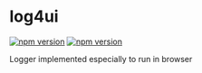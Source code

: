 # log4ui

[![npm version](https://img.shields.io/npm/v/log4ui.svg?style=flat-square)](https://www.npmjs.com/package/log4ui)
[![npm version](https://travis-ci.org/Mamoru1234/log4ui.svg?branch=master)](https://travis-ci.org/Mamoru1234/log4ui/builds)

Logger implemented especially to run in browser
